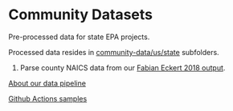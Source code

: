 # Community Datasets

Pre-processed data for state EPA projects.

Processed data resides in [community-data/us/state](https://github.com/modelearth/community-data/tree/master/us/state) subfolders.  

1. Parse county NAICS data from our [Fabian Eckert 2018 output](process/cbp).  




[About our data pipeline](https://model.earth/localsite/info/data/)  

[Github&nbsp;Actions&nbsp;samples](https://model.earth/community/projects/#github-actions)





<!--
BEA - [Our prior script](process/python/bea/)

Example of pipeline - we're using GitHub Actions instead
[Public Tree Map Pipeline](https://github.com/Public-Tree-Map/public-tree-map-data-pipeline). 
-->